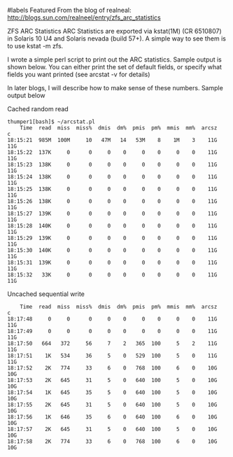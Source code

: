 ﻿#labels Featured
From the blog of realneal: http://blogs.sun.com/realneel/entry/zfs_arc_statistics

ZFS ARC Statistics
ARC Statistics are exported via kstat(1M) (CR 6510807) in Solaris 10 U4 and Solaris nevada (build 57+). A simple way to see them is to use kstat -m zfs.

I wrote a simple perl script to print out the ARC statistics. Sample output is shown below. You can either print the set of default fields, or specify what fields you want printed (see arcstat -v for details)


In later blogs, I will describe how to make sense of these numbers. Sample output below

Cached random read
```
thumper1[bash]$ ~/arcstat.pl
    Time  read  miss  miss%  dmis  dm%  pmis  pm%  mmis  mm%  arcsz     c
18:15:21  985M  100M     10   47M   14   53M    8    1M    3    11G   11G
18:15:22  137K     0      0     0    0     0    0     0    0    11G   11G
18:15:23  138K     0      0     0    0     0    0     0    0    11G   11G
18:15:24  138K     0      0     0    0     0    0     0    0    11G   11G
18:15:25  138K     0      0     0    0     0    0     0    0    11G   11G
18:15:26  138K     0      0     0    0     0    0     0    0    11G   11G
18:15:27  139K     0      0     0    0     0    0     0    0    11G   11G
18:15:28  140K     0      0     0    0     0    0     0    0    11G   11G
18:15:29  139K     0      0     0    0     0    0     0    0    11G   11G
18:15:30  140K     0      0     0    0     0    0     0    0    11G   11G
18:15:31  139K     0      0     0    0     0    0     0    0    11G   11G
18:15:32   33K     0      0     0    0     0    0     0    0    11G   11G
```

Uncached sequential write
```
    Time  read  miss  miss%  dmis  dm%  pmis  pm%  mmis  mm%  arcsz     c
18:17:48     0     0      0     0    0     0    0     0    0    11G   11G
18:17:49     0     0      0     0    0     0    0     0    0    11G   11G
18:17:50   664   372     56     7    2   365  100     5    2    11G   11G
18:17:51    1K   534     36     5    0   529  100     5    0    11G   11G
18:17:52    2K   774     33     6    0   768  100     6    0    10G   10G
18:17:53    2K   645     31     5    0   640  100     5    0    10G   10G
18:17:54    1K   645     35     5    0   640  100     5    0    10G   10G
18:17:55    2K   645     31     5    0   640  100     5    0    10G   10G
18:17:56    1K   646     35     6    0   640  100     6    0    10G   10G
18:17:57    2K   645     31     5    0   640  100     5    0    10G   10G
18:17:58    2K   774     33     6    0   768  100     6    0    10G   10G
```